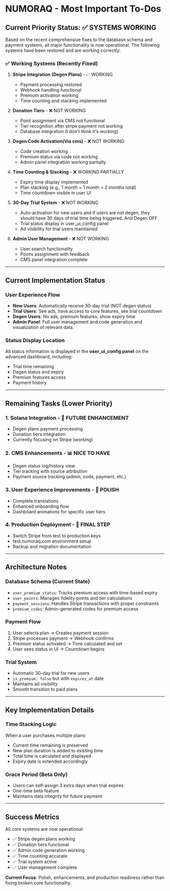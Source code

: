 # NUMORAQ - Most Important To-Dos

## Current Priority Status: ✅ SYSTEMS WORKING

Based on the recent comprehensive fixes to the database schema and payment systems, all major functionality is now operational. The following systems have been restored and are working correctly:

### ✅ Working Systems (Recently Fixed)

1. **Stripe Integration (Degen Plans)** - ✅ WORKING
   - Payment processing restored
   - Webhook handling functional
   - Premium activation working
   - Time counting and stacking implemented

2. **Donation Tiers** - ❌ NOT WORKING
   - Point assignment via CMS not functional
   - Tier recognition after stripe payment not working
   - Database integration (I don't think it's working)

3. **Degen Code Activation(Via cms)** - ❌ NOT WORKING
   - Code creation working
   - Premium status via code not working
   - Admin panel integration working partially

4. **Time Counting & Stacking** - ❌ WORKING PARTIALLY
   - Expiry time display implemented
   - Plan stacking (e.g., 1 month + 1 month = 2 months total)
   - Time countdown visible in user UI

5. **30-Day Trial System** - ❌ NOT WORKING
   - Auto-activation for new users and if users are not degen, they should have 30 days of trial time being triggered. And Degen OFF.
   - Trial status display in user_ui_config panel
   - Ad visibility for trial users maintained

6. **Admin User Management** - ❌ NOT WORKING
   - User search functionality
   - Points assignment with feedback
   - CMS panel integration complete

---

## Current Implementation Status

### User Experience Flow
- **New Users**: Automatically receive 30-day trial (NOT degen status)
- **Trial Users**: See ads, have access to core features, see trial countdown
- **Degen Users**: No ads, premium features, show expiry time
- **Admin Panel**: Full user management and code generation and visualization of relevant data.

### Status Display Location
All status information is displayed in the **user_ui_config panel** on the advanced dashboard, including:
- Trial time remaining
- Degen status and expiry
- Premium features access
- Payment history

---

## Remaining Tasks (Lower Priority)

### 1. Solana Integration - 🔄 FUTURE ENHANCEMENT
- Degen plans payment processing
- Donation tiers integration
- Currently focusing on Stripe (working)

### 2. CMS Enhancements - 📊 NICE TO HAVE
- Degen status log/history view
- Tier tracking with source attribution
- Payment source tracking (admin, code, payment, etc.)

### 3. User Experience Improvements - 🎨 POLISH
- Complete translations
- Enhanced onboarding flow
- Dashboard animations for specific user tiers

### 4. Production Deployment - 🚀 FINAL STEP
- Switch Stripe from test to production keys
- test.numoraq.com environment setup
- Backup and migration documentation

---

## Architecture Notes

### Database Schema (Current State)
- `user_premium_status`: Tracks premium access with time-based expiry
- `user_points`: Manages fidelity points and tier calculations
- `payment_sessions`: Handles Stripe transactions with proper constraints
- `premium_codes`: Admin-generated codes for premium access

### Payment Flow
1. User selects plan → Creates payment session
2. Stripe processes payment → Webhook confirms
3. Premium status activated → Time calculated and set
4. User sees status in UI → Countdown begins

### Trial System
- Automatic 30-day trial for new users
- `is_premium: false` but with `expires_at` date
- Maintains ad visibility
- Smooth transition to paid plans

---

## Key Implementation Details

### Time Stacking Logic
When a user purchases multiple plans:
- Current time remaining is preserved
- New plan duration is added to existing time
- Total time is calculated and displayed
- Expiry date is extended accordingly

### Grace Period (Beta Only)
- Users can self-assign 3 extra days when trial expires
- One-time beta feature
- Maintains data integrity for future payment

---

## Success Metrics

All core systems are now operational:
- ✅ Stripe degen plans working
- ✅ Donation tiers functional
- ✅ Admin code generation working
- ✅ Time counting accurate
- ✅ Trial system active
- ✅ User management complete

**Current Focus**: Polish, enhancements, and production readiness rather than fixing broken core functionality.
